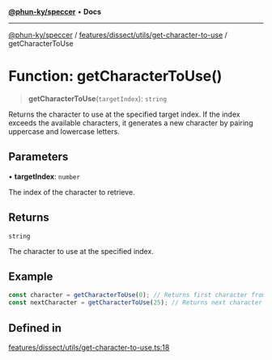 [**@phun-ky/speccer**](../../../../../README.md) • **Docs**

***

[@phun-ky/speccer](../../../../../README.md) / [features/dissect/utils/get-character-to-use](../README.md) / getCharacterToUse

# Function: getCharacterToUse()

> **getCharacterToUse**(`targetIndex`): `string`

Returns the character to use at the specified target index.
If the index exceeds the available characters, it generates a new character by pairing uppercase and lowercase letters.

## Parameters

• **targetIndex**: `number`

The index of the character to retrieve.

## Returns

`string`

The character to use at the specified index.

## Example

```ts
const character = getCharacterToUse(0); // Returns first character from SPECCER_LITERALS
const nextCharacter = getCharacterToUse(25); // Returns next character or a generated pair if index exceeds literals length
```

## Defined in

[features/dissect/utils/get-character-to-use.ts:18](https://github.com/phun-ky/speccer/blob/main/src/features/dissect/utils/get-character-to-use.ts#L18)
